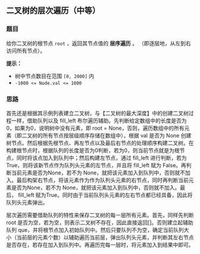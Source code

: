 ## 二叉树的层次遍历（中等）

### 题目

给你二叉树的根节点 `root` ，返回其节点值的 **层序遍历** 。 （即逐层地，从左到右访问所有节点）。

**提示：**

- 树中节点数目在范围 `[0, 2000]` 内
- `-1000 <= Node.val <= 1000`

### 思路

首先还是根据其示例列表建立二叉树，与【二叉树的最大深度】中的创建二叉树过程一样，借助队列以及 fill_left 布尔遍历辅助。先判断给定数组中的长度是否为0，如果为0，说明树中没有元素，即 root = None，否则，遍历数组中的所有元素（即二叉树的所有节点按层级顺序存储在数组中），根据 val 是否为 None 创建树节点。然后根据先根节点、再左节点以及最后右节点的处理顺序构建二叉树。在构建根节点时，根据队列的长度是否为0判断，若为0，则当前节点就是为根节点，同时将该点加入到队列中；然后构建左节点，通过 fill_left 进行判断，若为 True，则将该新节点作为队列头元素的左节点，并且将 fill_left 赋为 False。再判断当前元素是否为None，若不为 None，就把该元素加入到队列中，否则就不加入。最后构架右节点，将该元素作为作为队列头元素的右节点，同时再判断当前元素是否为None，若不为 None，就把该元素加入到队列中，否则就不加入。最后， fill_left 赋为True。同时由于当前队列头元素的左右节点都已经具备，因此将队列头元素弹出。

层次遍历需要借助队列的特性来保存二叉树的每一层所有元素。首先，同样先判断 root 是否为空，若为空，则表示二叉树不存在，因此直接返回[]。否则建立起辅助队列 que，并将根节点加入初始队列中。然后只要队列不为空，确定当前队列大小（当前层的元素个数）以辅助遍历当前层，弹出队列头元素，并判断其左右节点是否存在，若存在加入到队列中。再遍历完每一层时，将元素加入到结果中即可。

